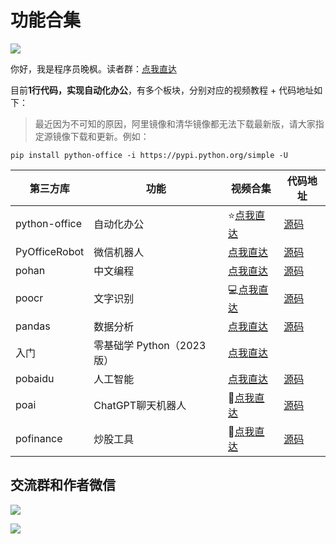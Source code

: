 # 功能合集

![](https://python-office-1300615378.cos.ap-chongqing.myqcloud.com/fuli.jpg)

你好，我是程序员晚枫。读者群：[点我直达](http://www.python4office.cn/wechat-group/)

目前**1行代码，实现自动化办公**，有多个板块，分别对应的视频教程 + 代码地址如下：

> 最近因为不可知的原因，阿里镜像和清华镜像都无法下载最新版，请大家指定源镜像下载和更新。例如：

```shell
pip install python-office -i https://pypi.python.org/simple -U
```


| 第三方库       | 功能 | 视频合集       | 代码地址 |
| -------------- | -------- |-------------- | -------- |
| python-office|自动化办公| ⭐[点我直达](https://www.python-office.com/video/video.html) | [源码](https://github.com/CoderWanFeng/python-office)     |
| PyOfficeRobot|微信机器人 |[点我直达](https://www.python-office.com/office/robot.html) | [源码](https://github.com/CoderWanFeng/PyOfficeRobot)     |
| pohan|中文编程 |[点我直达](https://www.bilibili.com/video/BV1sk4y1Y7wn) | [源码](https://gitee.com/CoderWanFeng/pohan/blob/main/pohan/api/common.py)     |
| poocr|文字识别 |💻[点我直达](https://www.python-office.com/video/poocr.html) | [源码](https://github.com/CoderWanFeng/poocr)     |
| pandas|数据分析 |[点我直达](https://www.bilibili.com/video/BV1hk4y1C73S) | [源码](https://mp.weixin.qq.com/s/n5b-C4ZhkhfZmlCTvepM4A)     |
| 入门|零基础学 Python（2023 版） |[点我直达](http://gk.link/a/11Put) |      |
| pobaidu|人工智能 |[点我直达](https://weibo.com/ttarticle/p/show?id=2309404865208287101029) |  [源码](https://github.com/CoderWanFeng/pobaidu)    |
| poai|ChatGPT聊天机器人 |🤖[点我直达](https://blog.csdn.net/weixin_42321517/article/details/128945125) |  [源码](https://github.com/CoderWanFeng/poai)    |
| pofinance|炒股工具 |🤖[点我直达](https://www.python-office.com/office/finance.html) |  [源码](https://github.com/CoderWanFeng/pofinance)    |






## 交流群和作者微信



![](https://python-office-1300615378.cos.ap-chongqing.myqcloud.com/python-office-qr.jpg)

![](https://python-office-1300615378.cos.ap-chongqing.myqcloud.com/qr-code.jpg)

